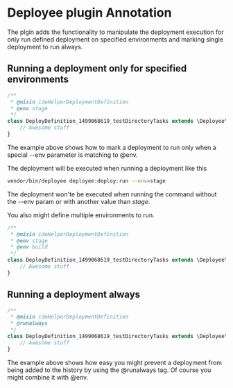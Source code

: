 Deployee plugin Annotation
======================

The plgin adds the functionality to manipulate the deployment execution for only run defined deployment on specified environments and marking single deployment to run always.

## Running a deployment only for specified environments
```php
/**
 * @mixin ideHelperDeploymentDefinition
 * @env stage
 */
class DeployDefinition_1499068619_testDirectoryTasks extends \Deployee\Plugins\Deploy\Definitions\AbstractDeploymentDefinition {
    // Awesome stuff
}
```

The example above shows how to mark a deployment to run only when a special --env parameter is matching to @env.

The deployment will be executed when running a deployment like this
```bash
vendor/bin/deployee deployee:deploy:run --env=stage
```

The deployment won'te be executed when running the command without the --env param or with another value than _stage_.  

You also might define multiple environments to run.
```php
/**
 * @mixin ideHelperDeploymentDefinition
 * @env stage
 * @env build
 */
class DeployDefinition_1499068619_testDirectoryTasks extends \Deployee\Plugins\Deploy\Definitions\AbstractDeploymentDefinition {
    // Awesome stuff
}
```

## Running a deployment always
```php
/**
 * @mixin ideHelperDeploymentDefinition
 * @runalways
 */
class DeployDefinition_1499068619_testDirectoryTasks extends \Deployee\Plugins\Deploy\Definitions\AbstractDeploymentDefinition {
    // Awesome stuff
}
```
The example above shows how easy you might prevent a deployment from being added to the history by using the @runalways tag. Of course you might combine it with @env.